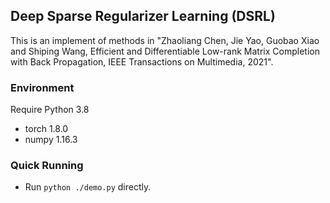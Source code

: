 ## Deep Sparse Regularizer Learning (DSRL)

This is an implement of methods in "Zhaoliang Chen, Jie Yao, Guobao Xiao and Shiping Wang, Efficient and Differentiable Low-rank Matrix Completion with Back Propagation, IEEE Transactions on Multimedia, 2021".

### Environment

Require Python 3.8

- torch 1.8.0
- numpy 1.16.3

### Quick Running

- Run  `python ./demo.py` directly.

